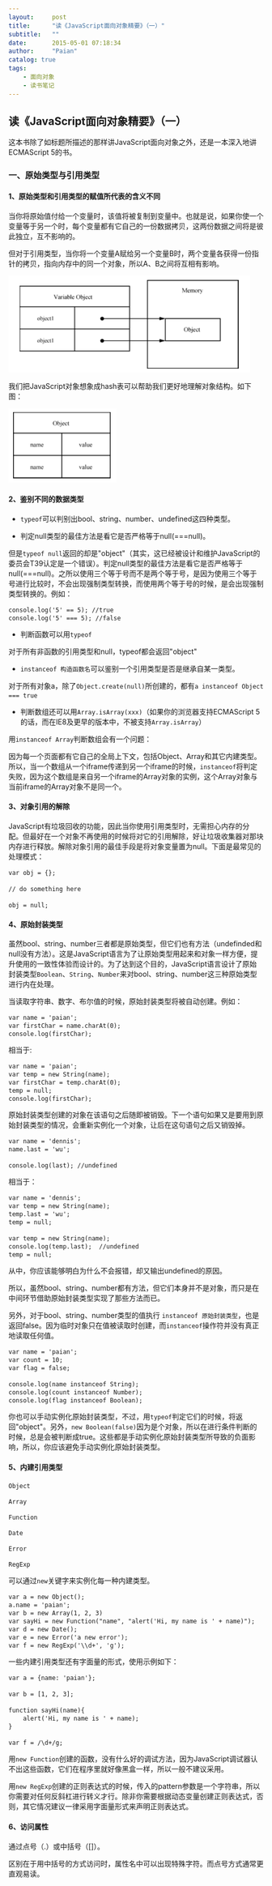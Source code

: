 ```yaml
---
layout:     post
title:      "读《JavaScript面向对象精要》（一）"
subtitle:   ""
date:       2015-05-01 07:18:34
author:     "Paian"
catalog: true
tags:
    - 面向对象
    - 读书笔记
---
```


## 读《JavaScript面向对象精要》（一）

这本书除了如标题所描述的那样讲JavaScript面向对象之外，还是一本深入地讲ECMAScript 5的书。

### 一、原始类型与引用类型

#### 1、原始类型和引用类型的赋值所代表的含义不同

当你将原始值付给一个变量时，该值将被复制到变量中。也就是说，如果你使一个变量等于另一个时，每个变量都有它自己的一份数据拷贝，这两份数据之间将是彼此独立，互不影响的。

但对于引用类型，当你将一个变量A赋给另一个变量B时，两个变量各获得一份指针的拷贝，指向内存中的同一个对象，所以A、B之间将互相有影响。

![](/img/in-post/object-orientied-javascript-2.png)

我们把JavaScript对象想象成hash表可以帮助我们更好地理解对象结构。如下图：

![](/img/in-post/object-orientied-javascript-1.png)

#### 2、鉴别不同的数据类型

- `typeof`可以判别出bool、string、number、undefined这四种类型。

- 判定null类型的最佳方法是看它是否严格等于null(===null)。

但是`typeof null`返回的却是"object"（其实，这已经被设计和维护JavaScript的委员会T39认定是一个错误）。判定null类型的最佳方法是看它是否严格等于null(===null)。之所以使用三个等于号而不是两个等于号，是因为使用三个等于号进行比较时，不会出现强制类型转换，而使用两个等于号的时候，是会出现强制类型转换的。例如：

```
console.log('5' == 5); //true
console.log('5' === 5); //false
```

- 判断函数可以用`typeof`

对于所有非函数的引用类型和null，typeof都会返回"object"

- `instanceof 构造函数名`可以鉴别一个引用类型是否是继承自某一类型。

对于所有对象a，除了`Object.create(null)`所创建的，都有`a instanceof Object === true`

- 判断数组还可以用`Array.isArray(xxx)`（如果你的浏览器支持ECMAScript 5的话，而在IE8及更早的版本中，不被支持`Array.isArray`）

用`instanceof Array`判断数组会有一个问题：

因为每一个页面都有它自己的全局上下文，包括Object、Array和其它内建类型。所以，当一个数组从一个iframe传递到另一个iframe的时候，`instanceof`将判定失败，因为这个数组是来自另一个iframe的Array对象的实例，这个Array对象与当前iframe的Array对象不是同一个。

#### 3、对象引用的解除

JavaScript有垃圾回收的功能，因此当你使用引用类型时，无需担心内存的分配。但最好在一个对象不再使用的时候将对它的引用解除，好让垃圾收集器对那块内存进行释放。解除对象引用的最佳手段是将对象变量置为null。下面是最常见的处理模式：

```
var obj = {};

// do something here

obj = null;
```

#### 4、原始封装类型

虽然bool、string、number三者都是原始类型，但它们也有方法（undefinded和null没有方法）。这是JavaScript语言为了让原始类型用起来和对象一样方便，提升使用的一致性体验而设计的。为了达到这个目的，JavaScript语言设计了原始封装类型`Boolean`、`String`、`Number`来对bool、string、number这三种原始类型进行内在处理。

当读取字符串、数字、布尔值的时候，原始封装类型将被自动创建。例如：

```
var name = 'paian';
var firstChar = name.charAt(0);
console.log(firstChar);
```

相当于:

```
var name = 'paian';
var temp = new String(name);
var firstChar = temp.charAt(0);
temp = null;
console.log(firstChar);
```

原始封装类型创建的对象在该语句之后随即被销毁。下一个语句如果又是要用到原始封装类型的情况，会重新实例化一个对象，让后在这句语句之后又销毁掉。

```
var name = 'dennis';
name.last = 'wu';

console.log(last); //undefined
```

相当于：

```
var name = 'dennis';
var temp = new String(name);
temp.last = 'wu';
temp = null;

var temp = new String(name);
console.log(temp.last);  //undefined
temp = null;
```

从中，你应该能够明白为什么不会报错，却又输出undefined的原因。

所以，虽然bool、string、number都有方法，但它们本身并不是对象，而只是在中间环节借助原始封装类型实现了那些方法而已。

另外，对于bool、string、number类型的值执行 `instanceof 原始封装类型`，也是返回false。因为临时对象只在值被读取时创建，而`instanceof`操作符并没有真正地读取任何值。

```
var name = 'paian';
var count = 10;
var flag = false;

console.log(name instanceof String);
console.log(count instanceof Number);
console.log(flag instanceof Boolean);
```

你也可以手动实例化原始封装类型，不过，用`typeof`判定它们的时候，将返回"object"。另外，`new Boolean(false)`因为是个对象，所以在进行条件判断的时候，总是会被判断成true。这些都是手动实例化原始封装类型所导致的负面影响，所以，你应该避免手动实例化原始封装类型。

#### 5、内建引用类型

`Object`

`Array`

`Function`

`Date`

`Error`

`RegExp`

可以通过`new`关键字来实例化每一种内建类型。

```
var a = new Object();
a.name = 'paian';
var b = new Array(1, 2, 3)
var sayHi = new Function("name", "alert('Hi, my name is ' + name)");
var d = new Date();
var e = new Error('a new error');
var f = new RegExp('\\d+', 'g');
```

一些内建引用类型还有字面量的形式，使用示例如下：

```
var a = {name: 'paian'};

var b = [1, 2, 3];

function sayHi(name){
    alert('Hi, my name is ' + name);
}

var f = /\d+/g;
```

用`new Function`创建的函数，没有什么好的调试方法，因为JavaScript调试器认不出这些函数，它们在程序里就好像黑盒一样，所以一般不建议采用。

用`new RegExp`创建的正则表达式的时候，传入的pattern参数是一个字符串，所以你需要对任何反斜杠进行转义才行。除非你需要根据动态变量创建正则表达式，否则，其它情况建议一律采用字面量形式来声明正则表达式。

#### 6、访问属性

通过点号（.）或中括号（[]）。

区别在于用中括号的方式访问时，属性名中可以出现特殊字符。而点号方式通常更直观易读。







